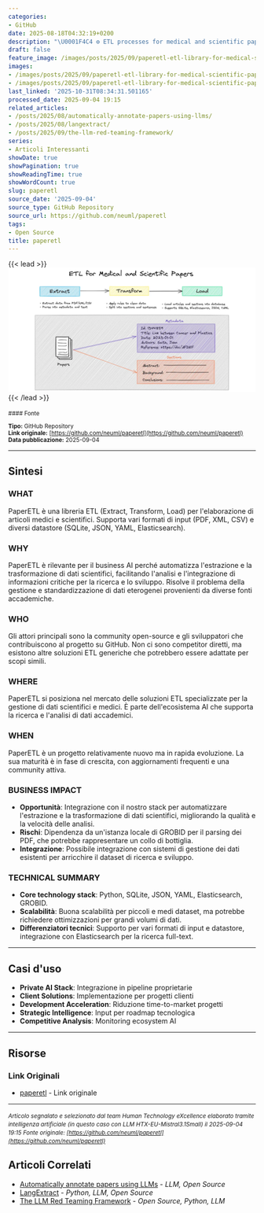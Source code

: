 ```yaml
---
categories:
- GitHub
date: 2025-08-18T04:32:19+0200
description: "\U0001F4C4 ⚙️ ETL processes for medical and scientific papers"
draft: false
feature_image: /images/posts/2025/09/paperetl-etl-library-for-medical-scientific-papers-featured.webp
images:
- /images/posts/2025/09/paperetl-etl-library-for-medical-scientific-papers-featured.webp
- /images/posts/2025/09/paperetl-etl-library-for-medical-scientific-papers-2.webp
last_linked: '2025-10-31T08:34:31.501165'
processed_date: 2025-09-04 19:15
related_articles:
- /posts/2025/08/automatically-annotate-papers-using-llms/
- /posts/2025/08/langextract/
- /posts/2025/09/the-llm-red-teaming-framework/
series:
- Articoli Interessanti
showDate: true
showPagination: true
showReadingTime: true
showWordCount: true
slug: paperetl
source_date: '2025-09-04'
source_type: GitHub Repository
source_url: https://github.com/neuml/paperetl
tags:
- Open Source
title: paperetl
---
```


{{< lead >}}
![Featured image](/images/posts/2025/09/paperetl-etl-library-for-medical-scientific-papers-featured.webp)
{{< /lead >}}

<small>
#### Fonte

**Tipo:** GitHub Repository  
**Link originale:** [https://github.com/neuml/paperetl](https://github.com/neuml/paperetl)  
**Data pubblicazione:** 2025-09-04

</small>

---

## Sintesi

### **WHAT**
PaperETL è una libreria ETL (Extract, Transform, Load) per l'elaborazione di articoli medici e scientifici. Supporta vari formati di input (PDF, XML, CSV) e diversi datastore (SQLite, JSON, YAML, Elasticsearch).

### **WHY**
PaperETL è rilevante per il business AI perché automatizza l'estrazione e la trasformazione di dati scientifici, facilitando l'analisi e l'integrazione di informazioni critiche per la ricerca e lo sviluppo. Risolve il problema della gestione e standardizzazione di dati eterogenei provenienti da diverse fonti accademiche.

### **WHO**
Gli attori principali sono la community open-source e gli sviluppatori che contribuiscono al progetto su GitHub. Non ci sono competitor diretti, ma esistono altre soluzioni ETL generiche che potrebbero essere adattate per scopi simili.

### **WHERE**
PaperETL si posiziona nel mercato delle soluzioni ETL specializzate per la gestione di dati scientifici e medici. È parte dell'ecosistema AI che supporta la ricerca e l'analisi di dati accademici.

### **WHEN**
PaperETL è un progetto relativamente nuovo ma in rapida evoluzione. La sua maturità è in fase di crescita, con aggiornamenti frequenti e una community attiva.

### **BUSINESS IMPACT**
- **Opportunità**: Integrazione con il nostro stack per automatizzare l'estrazione e la trasformazione di dati scientifici, migliorando la qualità e la velocità delle analisi.
- **Rischi**: Dipendenza da un'istanza locale di GROBID per il parsing dei PDF, che potrebbe rappresentare un collo di bottiglia.
- **Integrazione**: Possibile integrazione con sistemi di gestione dei dati esistenti per arricchire il dataset di ricerca e sviluppo.

### **TECHNICAL SUMMARY**
- **Core technology stack**: Python, SQLite, JSON, YAML, Elasticsearch, GROBID.
- **Scalabilità**: Buona scalabilità per piccoli e medi dataset, ma potrebbe richiedere ottimizzazioni per grandi volumi di dati.
- **Differenziatori tecnici**: Supporto per vari formati di input e datastore, integrazione con Elasticsearch per la ricerca full-text.

---

## Casi d'uso

- **Private AI Stack**: Integrazione in pipeline proprietarie
- **Client Solutions**: Implementazione per progetti clienti
- **Development Acceleration**: Riduzione time-to-market progetti
- **Strategic Intelligence**: Input per roadmap tecnologica
- **Competitive Analysis**: Monitoring ecosystem AI

---



## Risorse

### Link Originali
- [paperetl](https://github.com/neuml/paperetl) - Link originale


---

*<small>Articolo segnalato e selezionato dal team Human Technology eXcellence elaborato tramite intelligenza artificiale (in questo caso con LLM HTX-EU-Mistral3.1Small) il 2025-09-04 19:15
Fonte originale: [https://github.com/neuml/paperetl](https://github.com/neuml/paperetl)</small>*

## Articoli Correlati

- [Automatically annotate papers using LLMs](/posts/2025/08/automatically-annotate-papers-using-llms/) - *LLM, Open Source*
- [LangExtract](/posts/2025/08/langextract/) - *Python, LLM, Open Source*
- [The LLM Red Teaming Framework](/posts/2025/09/the-llm-red-teaming-framework/) - *Open Source, Python, LLM*